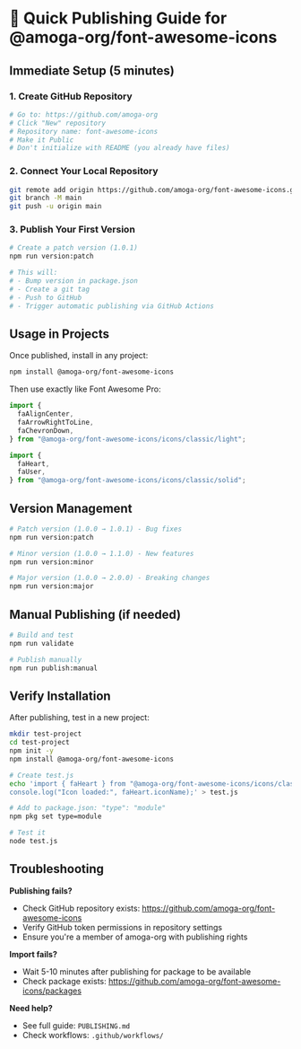 # 🚀 Quick Publishing Guide for @amoga-org/font-awesome-icons

## Immediate Setup (5 minutes)

### 1. Create GitHub Repository

```bash
# Go to: https://github.com/amoga-org
# Click "New" repository
# Repository name: font-awesome-icons
# Make it Public
# Don't initialize with README (you already have files)
```

### 2. Connect Your Local Repository

```bash
git remote add origin https://github.com/amoga-org/font-awesome-icons.git
git branch -M main
git push -u origin main
```

### 3. Publish Your First Version

```bash
# Create a patch version (1.0.1)
npm run version:patch

# This will:
# - Bump version in package.json
# - Create a git tag
# - Push to GitHub
# - Trigger automatic publishing via GitHub Actions
```

## Usage in Projects

Once published, install in any project:

```bash
npm install @amoga-org/font-awesome-icons
```

Then use exactly like Font Awesome Pro:

```javascript
import {
  faAlignCenter,
  faArrowRightToLine,
  faChevronDown,
} from "@amoga-org/font-awesome-icons/icons/classic/light";

import {
  faHeart,
  faUser,
} from "@amoga-org/font-awesome-icons/icons/classic/solid";
```

## Version Management

```bash
# Patch version (1.0.0 → 1.0.1) - Bug fixes
npm run version:patch

# Minor version (1.0.0 → 1.1.0) - New features
npm run version:minor

# Major version (1.0.0 → 2.0.0) - Breaking changes
npm run version:major
```

## Manual Publishing (if needed)

```bash
# Build and test
npm run validate

# Publish manually
npm run publish:manual
```

## Verify Installation

After publishing, test in a new project:

```bash
mkdir test-project
cd test-project
npm init -y
npm install @amoga-org/font-awesome-icons

# Create test.js
echo 'import { faHeart } from "@amoga-org/font-awesome-icons/icons/classic/solid";
console.log("Icon loaded:", faHeart.iconName);' > test.js

# Add to package.json: "type": "module"
npm pkg set type=module

# Test it
node test.js
```

## Troubleshooting

**Publishing fails?**

- Check GitHub repository exists: https://github.com/amoga-org/font-awesome-icons
- Verify GitHub token permissions in repository settings
- Ensure you're a member of amoga-org with publishing rights

**Import fails?**

- Wait 5-10 minutes after publishing for package to be available
- Check package exists: https://github.com/amoga-org/font-awesome-icons/packages

**Need help?**

- See full guide: `PUBLISHING.md`
- Check workflows: `.github/workflows/`
